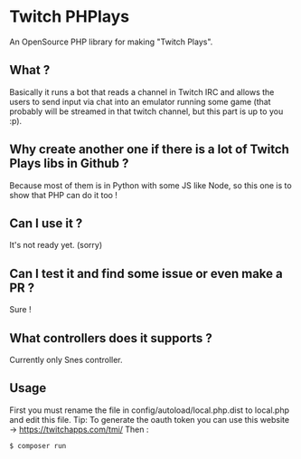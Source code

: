 # Twitch PHPlays

An OpenSource PHP library for making "Twitch Plays".

## What ?
Basically it runs a bot that reads a channel in Twitch IRC and allows the users to send input via chat into an emulator running some game (that probably will be streamed in that twitch channel, but this part is up to you :p).

## Why create another one if there is a lot of Twitch Plays libs in Github ?
Because most of them is in Python with some JS like Node, so this one is to show that PHP can do it too !

## Can I use it ?
It's not ready yet. (sorry)

## Can I test it and find some issue or even make a PR ?
Sure !

## What controllers does it supports ?
Currently only Snes controller.

## Usage
First you must rename the file in config/autoload/local.php.dist to local.php and edit this file.
Tip: To generate the oauth token you can use this website -> https://twitchapps.com/tmi/
Then :
``` bash
$ composer run
```
